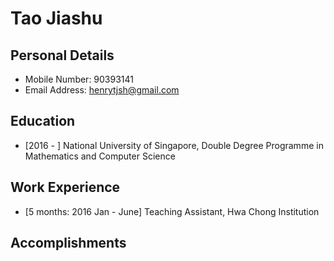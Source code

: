 # Tao Jiashu

## Personal Details

* Mobile Number: 90393141
* Email Address: henrytjsh@gmail.com

## Education

* [2016 - ] National University of Singapore, Double Degree Programme in Mathematics and Computer Science

## Work Experience

- [5 months: 2016 Jan - June] Teaching Assistant, Hwa Chong Institution

## Accomplishments